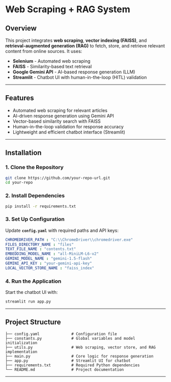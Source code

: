 # **Web Scraping + RAG System**

## **Overview**
This project integrates **web scraping**, **vector indexing (FAISS)**, and **retrieval-augmented generation (RAG)** to fetch, store, and retrieve relevant content from online sources. It uses:
- **Selenium** - Automated web scraping
- **FAISS** - Similarity-based text retrieval
- **Google Gemini API** - AI-based response generation (LLM)
- **Streamlit** - Chatbot UI with human-in-the-loop (HITL) validation

---

## **Features**
- Automated web scraping for relevant articles  
- AI-driven response generation using Gemini API  
- Vector-based similarity search with FAISS  
- Human-in-the-loop validation for response accuracy  
- Lightweight and efficient chatbot interface (Streamlit)  

---

## **Installation**

### **1. Clone the Repository**
```bash
git clone https://github.com/your-repo-url.git
cd your-repo
```

### **2. Install Dependencies**
```bash
pip install -r requirements.txt
```

### **3. Set Up Configuration**
Update **`config.yaml`** with required paths and API keys:
```yaml
CHROMEDRIVER_PATH : "C:\\ChromeDriver\\chromedriver.exe"
FILES_DIRECTORY_NAME : "files"
TEXT_FILE_NAME : "contents.txt"
EMBEDDING_MODEL_NAME : "all-MiniLM-L6-v2"
GEMINI_MODEL_NAME : "gemini-1.5-flash"
GEMINI_API_KEY : "your-gemini-api-key"
LOCAL_VECTOR_STORE_NAME : "faiss_index"
```

### **4. Run the Application**
Start the chatbot UI with:
```bash
streamlit run app.py
```

---

## **Project Structure**
```
├── config.yaml              # Configuration file
├── constants.py             # Global variables and model initialization
├── utils.py                 # Web scraping, vector store, and RAG implementation
├── main.py                  # Core logic for response generation
├── app.py                   # Streamlit UI for chatbot
├── requirements.txt         # Required Python dependencies
└── README.md                # Project documentation
```

---


